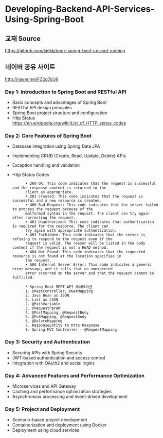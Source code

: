 # Developing-Backend-API-Services-Using-Spring-Boot

## 교재 Source
https://github.com/kiekk/book-spring-boot-up-and-running
## 네이버 공유 사이트
http://naver.me/FZ2g7qU6

### Day 1: Introduction to Spring Boot and RESTful API
- Basic concepts and advantages of Spring Boot
- RESTful API design principles
- Spring Boot project structure and configuration
- Http Status
      <br> https://en.wikipedia.org/wiki/List_of_HTTP_status_codes   

### Day 2: Core Features of Spring Boot
- Database integration using Spring Data JPA
- Implementing CRUD (Create, Read, Update, Delete) APIs
- Exception handling and validation

- Http Status Codes

            • 200 OK: This code indicates that the request is successful and the response content is returned to the
            client as appropriate.
            • 201 Created: This code indicates that the request is successful and a new resource is created.
            • 400 Bad Request: This code indicates that the server failed to process the request because of the
            malformed syntax in the request. The client can try again after correcting the request.
            • 401 Unauthorized: This code indicates that authentication is required for the resource. The client can
            try again with appropriate authentication.
            • 403 Forbidden: This code indicates that the server is refusing to respond to the request even if the
            request is valid. The reason will be listed in the body content if the request is not a HEAD method.
            • 404 Not Found: This code indicates that the requested resource is not found at the location specified in
            the request.
            • 500 Internal Server Error: This code indicates a generic error message, and it tells that an unexpected
            error occurred on the server and that the request cannot be fulfilled.
            
            * Spring Boot REST API 애너테이션
            1. @RestController, @GetMapping
            2. Java Bean as JSON
            3. List as JSON
            2. @PathVariable
            3. @RequestParam
            4. @PostMapping, @RequestBody
            5. @PutMapping, @RequestBody
            6. @DeleteMapping
            7. ResponseEntity to Http Response
            8. Spring MVC Controller - @RequestMapping

### Day 3: Security and Authentication
- Securing APIs with Spring Security
- JWT-based authentication and access control
- Integration with OAuth2 and social logins

### Day 4: Advanced Features and Performance Optimization
- Microservices and API Gateway
- Caching and performance optimization strategies
- Asynchronous processing and event-driven development

### Day 5: Project and Deployment
- Scenario-based project development
- Containerization and deployment using Docker
- Deployment using cloud services
